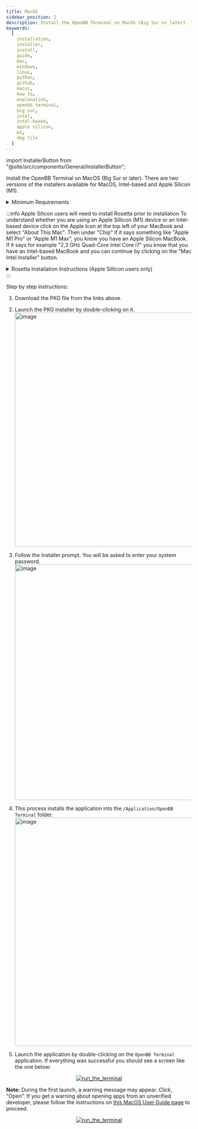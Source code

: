 ```yaml
---
title: MacOS
sidebar_position: 2
description: Install the OpenBB Terminal on MacOS (Big Sur or later). There are two versions of the installers available for MacOS, Intel-based and Apple Silicon (M1).
keywords:
  [
    installation,
    installer,
    install,
    guide,
    mac,
    windows,
    linux,
    python,
    github,
    macos,
    how to,
    explanation,
    openbb terminal,
    big sur,
    intel,
    intel-based,
    apple silicon,
    m1,
    dmg file
  ]
---
```




import InstallerButton from "@site/src/components/General/InstallerButton";

Install the OpenBB Terminal on MacOS (Big Sur or later). There are two versions of the installers available for MacOS, Intel-based and Apple Silicon (M1).

<div style={{
  height: 80
}}>
<InstallerButton href="https://github.com/OpenBB-finance/OpenBBTerminal/releases/download/v3.2.3/x86.64.MacOS.OpenBB.Terminal.v3.2.3.pkg" label="Mac Intel Installer" />  <InstallerButton href="https://github.com/OpenBB-finance/OpenBBTerminal/releases/download/v3.2.3/ARM64.MacOS.OpenBB.Terminal.v3.2.3.pkg" label="Mac M1 Installer" />
</div>

<details><summary>Minimum Requirements</summary>

- MacOS Monterey or newer
- Modern CPU (Intel processor made in the last 5 years or Apple Silicon chip)
- At least 4GB of RAM
- At least 5GB of free storage
- Internet connection (cable or 4G mobile)

</details>

:::info Apple Silicon users will need to install Rosetta prior to installation
To understand whether you are using an Apple Sillicon (M1) device or an Intel-based device click on the Apple Icon at the top left of your MacBook and select "About This Mac". Then under "Chip" if it says something like "Apple M1 Pro" or "Apple M1 Max", you know you have an Apple Silicon MacBook. If it says for example "2,3 GHz Quad-Core Intel Core i7" you know that you have an Intel-based MacBook and you can continue by clicking on the "Mac Intel Installer" button.

<details><summary>Rosetta Installation Instructions (Apple Sillicon users only)</summary>

1. Press ⌘ (Command) + SPACE to open spotlight search, and type "Terminal" and hit Return (⏎).
2. Copy and paste the following code in the Terminal and hit ENTER (⏎):

  ```console
  softwareupdate --install-rosetta
  ```

3. This will start up the Rosetta installation process and you will receive a message regarding the Licence Agreement. Type `A` and hit Return (⏎).
4. After the installation process has finished, you can proceed by clicking on the "Mac M1 Installer" button.

</details>
:::

Step by step instructions:

1. Download the PKG file from the links above.

2. Launch the PKG installer by double-clicking on it.
<img width="634" alt="image" src="https://user-images.githubusercontent.com/11668535/234018847-f3e76345-7d4e-445d-a462-64e0d6d902bd.png"></img>

3. Follow the Installer prompt. You will be asked to enter your system password.
<img width="638" alt="image" src="https://user-images.githubusercontent.com/11668535/234032407-8ca009a7-0545-4196-b671-5bcc4c5cea9b.png"></img>

4. This process installs the application into the `/Application/OpenBB Terminal` folder.
<img width="618" alt="image" src="https://user-images.githubusercontent.com/11668535/234034347-cb2a80a0-81bb-4e8d-b91e-b636e161cf32.png"></img>

5. Launch the application by double-clicking on the `OpenBB Terminal` application. If everything was successful you should see a screen like the one below:

<p align="center"><a target="_blank" href="https://user-images.githubusercontent.com/46355364/223194653-a21966e2-cd55-44da-95eb-7c66811f629b.png"><img alt="run_the_terminal" src="https://user-images.githubusercontent.com/46355364/223194653-a21966e2-cd55-44da-95eb-7c66811f629b.png"></img></a></p>

**Note:** During the first launch, a warning message may appear. Click, "Open". If you get a warning about opening apps from an unverified developer, please follow the instructions on <a href="https://support.apple.com/guide/mac-help/open-a-mac-app-from-an-unidentified-developer-mh40616/mac">this MacOS User Guide page</a> to proceed.

<p align="center"><a target="_blank" href="https://user-images.githubusercontent.com/85772166/220201620-1c42bbd4-7509-41fc-8df8-389f34fde58a.png"><img alt="run_the_terminal" src="https://user-images.githubusercontent.com/85772166/220201620-1c42bbd4-7509-41fc-8df8-389f34fde58a.png"></img></a></p>

